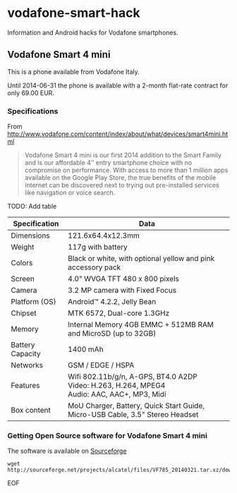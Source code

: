 vodafone-smart-hack
===================

Information and Android hacks for Vodafone smartphones.

## Vodafone Smart 4 mini

This is a phone available from Vodafone Italy.

Until 2014-06-31 the phone is available with a 2-month flat-rate contract for only 69.00 EUR.

### Specifications

From http://www.vodafone.com/content/index/about/what/devices/smart4mini.html

> Vodafone Smart 4 mini is our first 2014 addition to the Smart Family
> and is our affordable 4’’ entry smartphone choice with no compromise on performance.
> With access to more than 1 million apps available on the Google Play Store,
> the true benefits of the mobile internet can be discovered next to trying out
> pre-installed services like navigation or voice search.

TODO: Add table

Specification    | Data
---------------- | -------------
Dimensions       | 121.6x64.4x12.3mm
Weight           | 117g with battery
Colors           | Black or white, with optional yellow and pink accessory pack
Screen           | 4.0" WVGA TFT 480 x 800 pixels
Camera           | 3.2 MP camera with Fixed Focus
Platform (OS)    | Android™ 4.2.2, Jelly Bean
Chipset          | MTK 6572, Dual-core 1.3GHz
Memory           | Internal Memory 4GB EMMC + 512MB RAM and MicroSD (up to 32GB)
Battery Capacity | 1400 mAh
Networks         | GSM / EDGE / HSPA
Features         | Wifi 802.11b/g/n,  A-GPS,  BT4.0 A2DP <br> Video: H.263, H.264, MPEG4 <br> Audio: AAC, AAC+, MP3, Midi
Box content      | MoU Charger, Battery, Quick Start Guide, Micro-USB Cable, 3.5" Stereo Headset

### Getting Open Source software for Vodafone Smart 4 mini

The software is available on [Sourceforge](http://sourceforge.net/projects/alcatel)

    wget http://sourceforge.net/projects/alcatel/files/VF785_20140321.tar.xz/download
    
EOF
